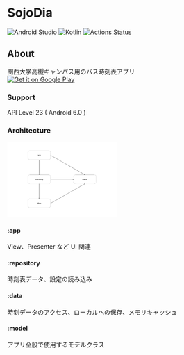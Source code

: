 
#  SojoDia
![Android Studio](https://img.shields.io/badge/Android%20Studio%20Arctic%20Fox%20Canary1-green.svg)
![Kotlin](https://img.shields.io/badge/kotlin-1.4.10-yellow.svg)
[![Actions Status](https://github.com/NUmeroAndDev/SojoDia-android/workflows/Test/badge.svg)](https://github.com/NUmeroAndDev/SojoDia-android/actions)

## About  
関西大学高槻キャンパス用のバス時刻表アプリ  
[<img src="https://play.google.com/intl/en_us/badges/images/generic/en_badge_web_generic.png"
alt="Get it on Google Play" height="80">](https://play.google.com/store/apps/details?id=com.numero.sojodia)

### Support  
API Level 23 ( Android 6.0 )

### Architecture  

<img src="img/module.png" width="50%" >

#### :app  
View、Presenter など UI 関連  

#### :repository  
時刻表データ、設定の読み込み  

#### :data  
時刻データのアクセス、ローカルへの保存、メモリキャッシュ  

#### :model  
アプリ全般で使用するモデルクラス  

